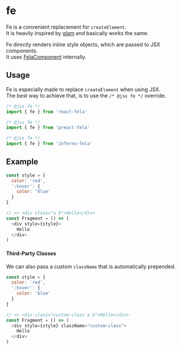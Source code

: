 # fe

Fe is a convenient replacement for `createElement`.<br>
It is heavily inspired by [glam](https://github.com/threepointone/glam) and basically works the same.

Fe directly renders inline style objects, which are passed to JSX components.<br>
It uses [FelaComponent](FelaComponent.md) internally.

## Usage
Fe is especially made to replace `createElement` when using JSX.<br>
The best way to achieve that, is to use the `/* @jsx fe */` override. 

```javascript
/* @jsx fe */
import { fe } from 'react-fela'

/* @jsx fe */
import { fe } from 'preact-fela'

/* @jsx fe */
import { fe } from 'inferno-fela'
```

## Example
```javascript
const style = {
  color: 'red',
  ':hover': {
    color: 'blue'
  }
}

// => <div class="a b">Hello</div>
const Fragment = () => (
  <div style={style}>
    Hello
  </div>
)
```

#### Third-Party Classes

We can also pass a custom `className` that is automatically prepended.

```javascript
const style = {
  color: 'red',
  ':hover': {
    color: 'blue'
  }
}

// => <div class="custom-class a b">Hello</div>
const Fragment = () => (
  <div style={style} className="custom-class">
    Hello
  </div>
)
```